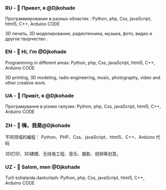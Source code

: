 <h3>RU - 👋 Привет, я @Djkohade</h3>
Программирование в разных областях :
Python, php, Css, javaScript, html5, C++, Arduino CODE

3D печать, 3D моделирование, радиотехника, музыка, фото, видео и другое творчество .

<h3>EN - 👋 Hi, I’m @Djkohade</h3>
Programming in different areas:
Python, php, Css, javaScript, html5, C++, Arduino CODE

3D printing, 3D modeling, radio engineering, music, photography, video and other creative work.

<h3>UA - 👋 Привіт, я @Djkohade</h3>
Програмування в різних галузях:
Python, php, Css, javaScript, html5, C++, Arduino CODE

<h3>ZH - 👋 嗨，我是@Djkohade</h3>
不同领域的编程：
Python、PHP、Css、javaScript、html5、C++、Arduino 代码

3D打印、3D建模、无线电工程、音乐、摄影、视频等创意。

<h3>UZ - 👋 Salom, men @Djkohade</h3>
Turli sohalarda dasturlash:
Python, php, Css, javaScript, html5, C++, Arduino CODE